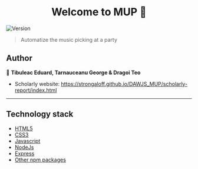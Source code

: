 <h1 align="center">Welcome to MUP 👋</h1>
<p>
  <img alt="Version" src="https://img.shields.io/badge/version-0.0.1-blue.svg?cacheSeconds=2592000" />
</p>

> Automatize the music picking at a party

## Author

👤 **Tibuleac Eduard, Tarnauceanu George & Dragoi Teo**

- Scholarly website: https://strongaloff.github.io/DAWJS_MUP/scholarly-report/index.html

---

## Technology stack

- [HTML5](https://developer.mozilla.org/en-US/docs/Web/Guide/HTML/HTML5)
- [CSS3](https://devdocs.io/css/)
- [Javascript](https://developer.mozilla.org/en-US/docs/Web/JavaScript)
- [NodeJs](https://nodejs.org/en/)
- [Express](https://www.npmjs.com/package/express)
- [Other npm packages](https://www.npmjs.com/)
